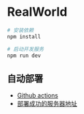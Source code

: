 # RealWorld

```sh
# 安装依赖
npm install

# 启动开发服务
npm run dev
```

## 自动部署

- [Github actions](https://gitee.com/2010thxl/fed-e-task-01-01/blob/master/part-3/module-3/task-4-nuxt-demo/notes/NuxtJS-demo.md#cicd-%E6%9C%8D%E5%8A%A1)
- [部署成功的服务器地址](http://113.31.163.128:3000/login)
